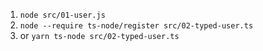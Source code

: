 1. `node src/01-user.js `
2. `node --require ts-node/register src/02-typed-user.ts`
3. or `yarn ts-node src/02-typed-user.ts`
